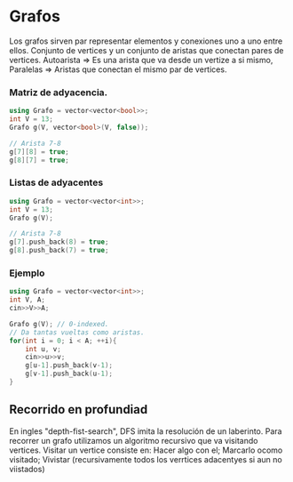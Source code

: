 # Grafos

Los grafos sirven par representar elementos y conexiones uno a uno entre ellos.
Conjunto de vertices y un conjunto de aristas que conectan pares de vertices.
Autoarista => Es una arista que va desde un vertize a si mismo,
Paralelas => Aristas que conectan el mismo par de vertices. 

### Matriz de adyacencia.
```cpp
using Grafo = vector<vector<bool>>;
int V = 13;
Grafo g(V, vector<bool>(V, false));

// Arista 7-8
g[7][8] = true;
g[8][7] = true;
```
### Listas de adyacentes
```cpp
using Grafo = vector<vector<int>>;
int V = 13;
Grafo g(V);

// Arista 7-8
g[7].push_back(8) = true;
g[8].push_back(7) = true;
```

### Ejemplo
```cpp
using Grafo = vector<vector<int>>;
int V, A;
cin>>V>>A;

Grafo g(V); // 0-indexed.
// Da tantas vueltas como aristas.
for(int i = 0; i < A; ++i){
    int u, v;
    cin>>u>>v;
    g[u-1].push_back(v-1);
    g[v-1].push_back(u-1);
}
```
## Recorrido en profundiad
En ingles "depth-fist-search", DFS imita la resolución de un laberinto.
Para recorrer un grafo utilizamos un algoritmo recursivo que va visitando vertices.
Visitar un vertice consiste en:
    Hacer algo con el;
    Marcarlo ocomo visitado;
    Vivistar (recursivamente todos los verrtices adacentyes si aun no viistados)
